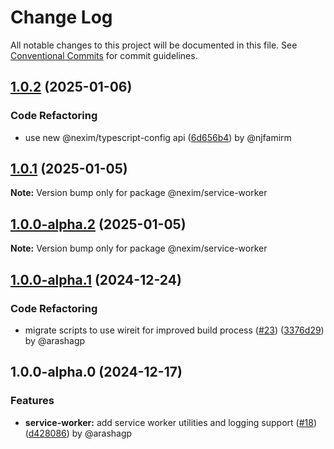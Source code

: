 # Change Log

All notable changes to this project will be documented in this file.
See [Conventional Commits](https://conventionalcommits.org) for commit guidelines.

## [1.0.2](https://github.com/the-nexim/nanolib/compare/@nexim/service-worker@1.0.1...@nexim/service-worker@1.0.2) (2025-01-06)

### Code Refactoring

* use new @nexim/typescript-config api ([6d656b4](https://github.com/the-nexim/nanolib/commit/6d656b483f27d556e59bdcec1220511c5c819cc8)) by @njfamirm

## [1.0.1](https://github.com/the-nexim/nanolib/compare/@nexim/service-worker@1.0.0-alpha.2...@nexim/service-worker@1.0.1) (2025-01-05)

**Note:** Version bump only for package @nexim/service-worker

## [1.0.0-alpha.2](https://github.com/the-nexim/nanolib/compare/@nexim/service-worker@1.0.0-alpha.1...@nexim/service-worker@1.0.0-alpha.2) (2025-01-05)

**Note:** Version bump only for package @nexim/service-worker

## [1.0.0-alpha.1](https://github.com/the-nexim/nanolib/compare/@nexim/service-worker@1.0.0-alpha.0...@nexim/service-worker@1.0.0-alpha.1) (2024-12-24)

### Code Refactoring

* migrate scripts to use wireit for improved build process ([#23](https://github.com/the-nexim/nanolib/issues/23)) ([3376d29](https://github.com/the-nexim/nanolib/commit/3376d2944332f3f28a91eba6b63a8fa981faf774)) by @arashagp

## 1.0.0-alpha.0 (2024-12-17)

### Features

* **service-worker:** add service worker utilities and logging support ([#18](https://github.com/the-nexim/nanolib/issues/18)) ([d428086](https://github.com/the-nexim/nanolib/commit/d428086dd98fbb5dfd077d14de4de8dd29ed78dc)) by @arashagp
